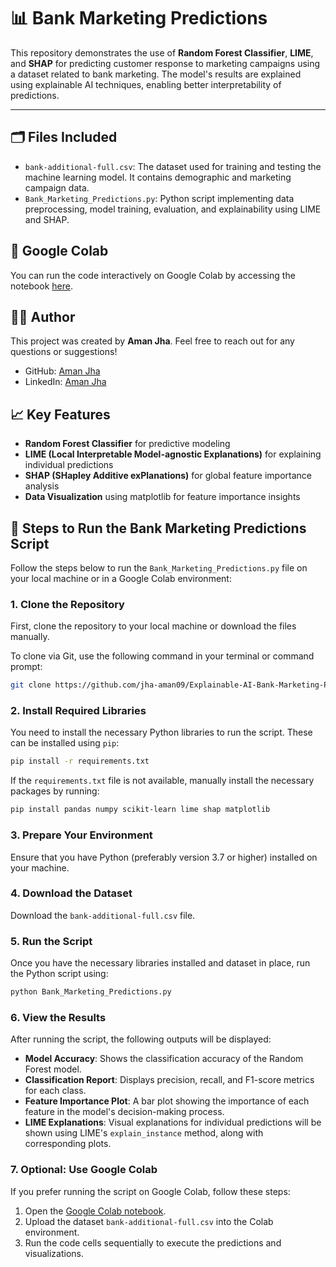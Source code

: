 # 📊 Bank Marketing Predictions

This repository demonstrates the use of **Random Forest Classifier**, **LIME**, and **SHAP** for predicting customer response to marketing campaigns using a dataset related to bank marketing. The model's results are explained using explainable AI techniques, enabling better interpretability of predictions.

---

## 🗂️ Files Included

- `bank-additional-full.csv`: The dataset used for training and testing the machine learning model. It contains demographic and marketing campaign data.
- `Bank_Marketing_Predictions.py`: Python script implementing data preprocessing, model training, evaluation, and explainability using LIME and SHAP.

## 🚀 Google Colab

You can run the code interactively on Google Colab by accessing the notebook [here](https://colab.research.google.com/drive/1N6BhyB0wNIQ_6Oit0RFPnTs6hTLFB8AN?usp=sharing).

## 👨‍💻 Author

This project was created by **Aman Jha**. Feel free to reach out for any questions or suggestions!  
- GitHub: [Aman Jha](https://github.com/jha-aman09)  
- LinkedIn: [Aman Jha](https://www.linkedin.com/in/aman--jha)

## 📈 Key Features

- **Random Forest Classifier** for predictive modeling
- **LIME (Local Interpretable Model-agnostic Explanations)** for explaining individual predictions
- **SHAP (SHapley Additive exPlanations)** for global feature importance analysis
- **Data Visualization** using matplotlib for feature importance insights

## 📝 Steps to Run the Bank Marketing Predictions Script

Follow the steps below to run the `Bank_Marketing_Predictions.py` file on your local machine or in a Google Colab environment:

### 1. **Clone the Repository**

First, clone the repository to your local machine or download the files manually.

To clone via Git, use the following command in your terminal or command prompt:

```bash
git clone https://github.com/jha-aman09/Explainable-AI-Bank-Marketing-Predictions.git
```

### 2. **Install Required Libraries**

You need to install the necessary Python libraries to run the script. These can be installed using `pip`:

```bash
pip install -r requirements.txt
```

If the `requirements.txt` file is not available, manually install the necessary packages by running:

```bash
pip install pandas numpy scikit-learn lime shap matplotlib
```

### 3. **Prepare Your Environment**

Ensure that you have Python (preferably version 3.7 or higher) installed on your machine.

### 4. **Download the Dataset**

Download the `bank-additional-full.csv` file.

### 5. **Run the Script**

Once you have the necessary libraries installed and dataset in place, run the Python script using:

```bash
python Bank_Marketing_Predictions.py
```

### 6. **View the Results**

After running the script, the following outputs will be displayed:
- **Model Accuracy**: Shows the classification accuracy of the Random Forest model.
- **Classification Report**: Displays precision, recall, and F1-score metrics for each class.
- **Feature Importance Plot**: A bar plot showing the importance of each feature in the model's decision-making process.
- **LIME Explanations**: Visual explanations for individual predictions will be shown using LIME's `explain_instance` method, along with corresponding plots.

### 7. **Optional: Use Google Colab**

If you prefer running the script on Google Colab, follow these steps:
1. Open the [Google Colab notebook](https://colab.research.google.com/drive/1N6BhyB0wNIQ_6Oit0RFPnTs6hTLFB8AN).
2. Upload the dataset `bank-additional-full.csv` into the Colab environment.
3. Run the code cells sequentially to execute the predictions and visualizations.
